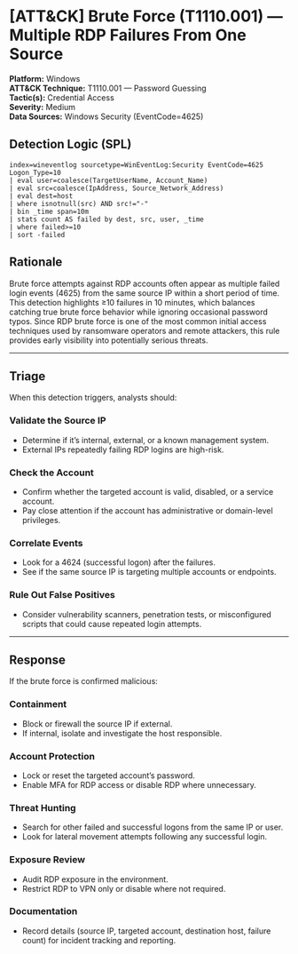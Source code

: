 # [ATT&CK] Brute Force (T1110.001) — Multiple RDP Failures From One Source

**Platform:** Windows  
**ATT&CK Technique:** T1110.001 — Password Guessing  
**Tactic(s):** Credential Access  
**Severity:** Medium  
**Data Sources:** Windows Security (EventCode=4625)

## Detection Logic (SPL)
```spl
index=wineventlog sourcetype=WinEventLog:Security EventCode=4625 Logon_Type=10
| eval user=coalesce(TargetUserName, Account_Name)
| eval src=coalesce(IpAddress, Source_Network_Address)
| eval dest=host
| where isnotnull(src) AND src!="-"
| bin _time span=10m
| stats count AS failed by dest, src, user, _time
| where failed>=10
| sort -failed
```

## Rationale
Brute force attempts against RDP accounts often appear as multiple failed login events (4625) from the same source IP within a short period of time. This detection highlights ≥10 failures in 10 minutes, which balances catching true brute force behavior while ignoring occasional password typos. Since RDP brute force is one of the most common initial access techniques used by ransomware operators and remote attackers, this rule provides early visibility into potentially serious threats.

---

## Triage
When this detection triggers, analysts should:

### Validate the Source IP
- Determine if it’s internal, external, or a known management system.  
- External IPs repeatedly failing RDP logins are high-risk.  

### Check the Account
- Confirm whether the targeted account is valid, disabled, or a service account.  
- Pay close attention if the account has administrative or domain-level privileges.  

### Correlate Events
- Look for a 4624 (successful logon) after the failures.  
- See if the same source IP is targeting multiple accounts or endpoints.  

### Rule Out False Positives
- Consider vulnerability scanners, penetration tests, or misconfigured scripts that could cause repeated login attempts.  

---

## Response
If the brute force is confirmed malicious:

### Containment
- Block or firewall the source IP if external.  
- If internal, isolate and investigate the host responsible.  

### Account Protection
- Lock or reset the targeted account’s password.  
- Enable MFA for RDP access or disable RDP where unnecessary.  

### Threat Hunting
- Search for other failed and successful logons from the same IP or user.  
- Look for lateral movement attempts following any successful login.  

### Exposure Review
- Audit RDP exposure in the environment.  
- Restrict RDP to VPN only or disable where not required.  

### Documentation
- Record details (source IP, targeted account, destination host, failure count) for incident tracking and reporting.  



